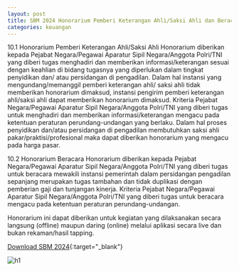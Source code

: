 ```yaml
---
layout: post
title: SBM 2024 Honorarium Pemberi Keterangan Ahli/Saksi Ahli dan Beracara
categories: keuangan
---
```


10.1 Honorarium Pemberi Keterangan Ahli/Saksi Ahli
Honorarium diberikan kepada Pejabat Negara/Pegawai Aparatur Sipil Negara/Anggota Polri/TNI yang diberi tugas menghadiri dan memberikan informasi/keterangan sesuai dengan keahlian di bidang tugasnya yang diperlukan dalam tingkat penyidikan dan/ atau persidangan di pengadilan.
Dalam hal instansi yang mengundang/memanggil pemberi keterangan ahli/ saksi ahli tidak memberikan honorarium dimaksud, instansi pengirim pemberi keterangan ahli/saksi ahli dapat memberikan honorarium dimaksud.
Kriteria Pejabat Negara/Pegawai Aparatur Sipil Negara/Anggota Polri/TNI yang diberi tugas untuk menghadiri dan memberikan informasi/keterangan mengacu pada ketentuan peraturan perundang-undangan yang berlaku.
Dalam hal proses penyidikan dan/atau persidangan di pengadilan membutuhkan saksi ahli pakar/praktisi/profesional maka dapat diberikan honorarium yang mengacu pada harga pasar.

10.2 Honorarium Beracara
Honorarium diberikan kepada Pejabat Negara/Pegawai Aparatur Sipil Negara/Anggota Polri/TNI yang diberi tugas untuk beracara mewakili instansi pemerintah dalam persidangan pengadilan sepanjang merupakan tugas tambahan dan tidak duplikasi dengan pemberian gaji dan tunjangan kinerja.
Kriteria Pejabat Negara/Pegawai Aparatur Sipil Negara/Anggota Polri/TNI yang diberi tugas untuk beracara mengacu pada ketentuan peraturan perundang-undangan.

Honorarium ini dapat diberikan untuk kegiatan yang dilaksanakan secara langsung (offline) maupun daring (online) melalui aplikasi secara live dan bukan rekaman/hasil tapping.
 
[Download SBM 2024](https://jdih.kemenkeu.go.id/download/8be2507a-7c39-480f-b271-88e74e59e272/2023pmkeuangan049.pdf){:target="_blank"}

![h1](https://blogger.googleusercontent.com/img/b/R29vZ2xl/AVvXsEgmBFXqe4gmgZhIW-j1kb_yumxQ3f9Pb_KxoQW3gyopbybH4GlNdRtJAZojmKi4jBSUG2nb-BtYNn62H1IQnUhg1GbU4mkB-pxlHefS8aLXlkUYMdlAZdhQS35kT3rhIceSB3N23SiOkDMIcIxyOOvacPgIQ6A8yCtZElK-cwEYGzpBIw/s1600/sbm_2024_1_Page_05.jpg)

